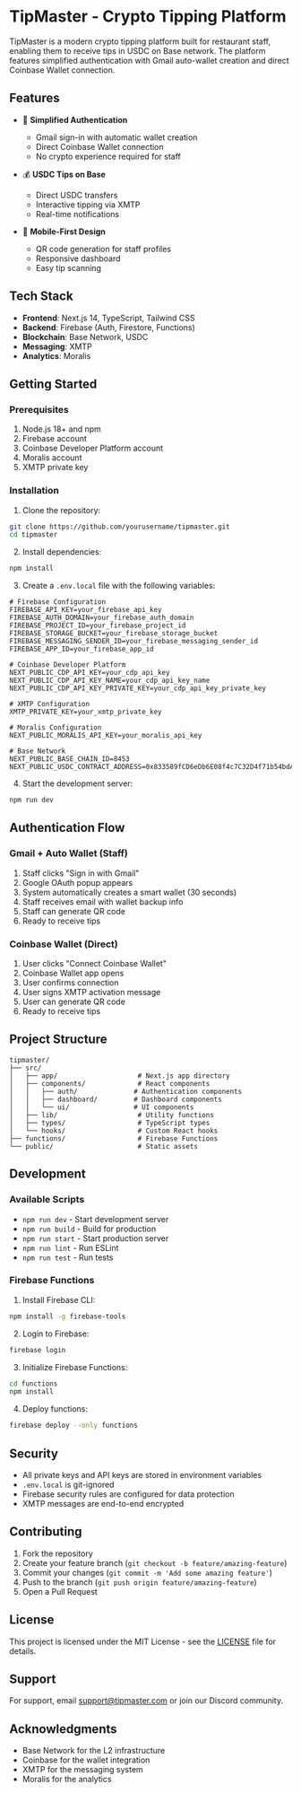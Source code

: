 # TipMaster - Crypto Tipping Platform

TipMaster is a modern crypto tipping platform built for restaurant staff, enabling them to receive tips in USDC on Base network. The platform features simplified authentication with Gmail auto-wallet creation and direct Coinbase Wallet connection.

## Features

- 🔐 **Simplified Authentication**
  - Gmail sign-in with automatic wallet creation
  - Direct Coinbase Wallet connection
  - No crypto experience required for staff

- 💰 **USDC Tips on Base**
  - Direct USDC transfers
  - Interactive tipping via XMTP
  - Real-time notifications

- 📱 **Mobile-First Design**
  - QR code generation for staff profiles
  - Responsive dashboard
  - Easy tip scanning

## Tech Stack

- **Frontend**: Next.js 14, TypeScript, Tailwind CSS
- **Backend**: Firebase (Auth, Firestore, Functions)
- **Blockchain**: Base Network, USDC
- **Messaging**: XMTP
- **Analytics**: Moralis

## Getting Started

### Prerequisites

1. Node.js 18+ and npm
2. Firebase account
3. Coinbase Developer Platform account
4. Moralis account
5. XMTP private key

### Installation

1. Clone the repository:
```bash
git clone https://github.com/yourusername/tipmaster.git
cd tipmaster
```

2. Install dependencies:
```bash
npm install
```

3. Create a `.env.local` file with the following variables:
```env
# Firebase Configuration
FIREBASE_API_KEY=your_firebase_api_key
FIREBASE_AUTH_DOMAIN=your_firebase_auth_domain
FIREBASE_PROJECT_ID=your_firebase_project_id
FIREBASE_STORAGE_BUCKET=your_firebase_storage_bucket
FIREBASE_MESSAGING_SENDER_ID=your_firebase_messaging_sender_id
FIREBASE_APP_ID=your_firebase_app_id

# Coinbase Developer Platform
NEXT_PUBLIC_CDP_API_KEY=your_cdp_api_key
NEXT_PUBLIC_CDP_API_KEY_NAME=your_cdp_api_key_name
NEXT_PUBLIC_CDP_API_KEY_PRIVATE_KEY=your_cdp_api_key_private_key

# XMTP Configuration
XMTP_PRIVATE_KEY=your_xmtp_private_key

# Moralis Configuration
NEXT_PUBLIC_MORALIS_API_KEY=your_moralis_api_key

# Base Network
NEXT_PUBLIC_BASE_CHAIN_ID=8453
NEXT_PUBLIC_USDC_CONTRACT_ADDRESS=0x833589fCD6eDb6E08f4c7C32D4f71b54bdA02913
```

4. Start the development server:
```bash
npm run dev
```

## Authentication Flow

### Gmail + Auto Wallet (Staff)
1. Staff clicks "Sign in with Gmail"
2. Google OAuth popup appears
3. System automatically creates a smart wallet (30 seconds)
4. Staff receives email with wallet backup info
5. Staff can generate QR code
6. Ready to receive tips

### Coinbase Wallet (Direct)
1. User clicks "Connect Coinbase Wallet"
2. Coinbase Wallet app opens
3. User confirms connection
4. User signs XMTP activation message
5. User can generate QR code
6. Ready to receive tips

## Project Structure

```
tipmaster/
├── src/
│   ├── app/                    # Next.js app directory
│   ├── components/             # React components
│   │   ├── auth/              # Authentication components
│   │   ├── dashboard/         # Dashboard components
│   │   └── ui/                # UI components
│   ├── lib/                    # Utility functions
│   ├── types/                  # TypeScript types
│   └── hooks/                  # Custom React hooks
├── functions/                  # Firebase Functions
└── public/                     # Static assets
```

## Development

### Available Scripts

- `npm run dev` - Start development server
- `npm run build` - Build for production
- `npm run start` - Start production server
- `npm run lint` - Run ESLint
- `npm run test` - Run tests

### Firebase Functions

1. Install Firebase CLI:
```bash
npm install -g firebase-tools
```

2. Login to Firebase:
```bash
firebase login
```

3. Initialize Firebase Functions:
```bash
cd functions
npm install
```

4. Deploy functions:
```bash
firebase deploy --only functions
```

## Security

- All private keys and API keys are stored in environment variables
- `.env.local` is git-ignored
- Firebase security rules are configured for data protection
- XMTP messages are end-to-end encrypted

## Contributing

1. Fork the repository
2. Create your feature branch (`git checkout -b feature/amazing-feature`)
3. Commit your changes (`git commit -m 'Add some amazing feature'`)
4. Push to the branch (`git push origin feature/amazing-feature`)
5. Open a Pull Request

## License

This project is licensed under the MIT License - see the [LICENSE](LICENSE) file for details.

## Support

For support, email support@tipmaster.com or join our Discord community.

## Acknowledgments

- Base Network for the L2 infrastructure
- Coinbase for the wallet integration
- XMTP for the messaging system
- Moralis for the analytics 